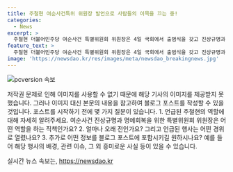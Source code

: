 ```yaml
---
title: 주철현 여순사건특위 위원장 발언으로 사람들의 이목을 끄는 중!
categories:
  - News
excerpt: >
  주철현 더불어민주당 여순사건 특별위원회 위원장은 4일 국회에서 출범식을 갖고 진상규명과 명예회복을 약속하며 발언했다.
feature_text: >
  주철현 더불어민주당 여순사건 특별위원회 위원장은 4일 국회에서 출범식을 갖고 진상규명과 명예회복을 약속하며 발언했다.
image: 'https://newsdao.kr/res/images/meta/newsdao_breakingnews.jpg'
---
```


<p><img src="https://newsdao.kr/res/images/meta/newsdao_breakingnews.jpg" alt="pcversion 속보" /></p>

<p>저작권 문제로 인해 이미지를 사용할 수 없기 때문에 해당 기사의 이미지를 제공받지 못했습니다. 그러나 이미지 대신 본문의 내용을 참고하여 블로그 포스트를 작성할 수 있을 것입니다. 포스트를 시작하기 전에 몇 가지 질문이 있습니다.
1. 언급된 주철현의 역할에 대해 자세히 알려주세요. 여순사건 진상규명과 명예회복을 위한 특별위원회 위원장은 어떤 역할을 하는 직책인가요?
2. 얼마나 오래 전인가요? 그리고 언급된 행사는 어떤 경위로 열렸나요?
3. 추가로 어떤 정보를 블로그 포스트에 포함시키길 원하시나요? 예를 들어 해당 행사의 배경, 관련 이슈, 그 외 흥미로운 사실 등이 있을 수 있습니다.</p>
실시간 뉴스 속보는, <a href="https://newsdao.kr" rel="dofollow">https://newsdao.kr</a>


